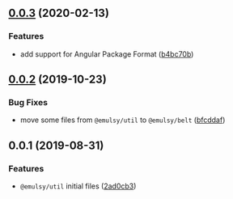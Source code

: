 ## [0.0.3](https://github.com/gavar/emulsy/compare/v/util/0.0.2...v/util/0.0.3) (2020-02-13)


### Features

* add support for Angular Package Format ([b4bc70b](https://github.com/gavar/emulsy/commit/b4bc70b03c990609e34167258796890ffbdd21a8))

## [0.0.2](https://github.com/gavar/emulsy/compare/v/util/0.0.1...v/util/0.0.2) (2019-10-23)


### Bug Fixes

* move some files from `@emulsy/util` to `@emulsy/belt` ([bfcddaf](https://github.com/gavar/emulsy/commit/bfcddaf3ef671332b49709d95d12788a9e892a61))

## 0.0.1 (2019-08-31)


### Features

* `@emulsy/util` initial files ([2ad0cb3](https://github.com/gavar/emulsy/commit/2ad0cb3))
